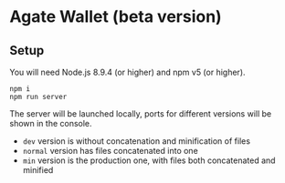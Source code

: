 # Agate Wallet (beta version)


## Setup

You will need Node.js 8.9.4 (or higher) and npm v5 (or higher).

```
npm i
npm run server
```

The server will be launched locally, ports for different versions will be shown in the console.

* `dev` version is without concatenation and minification of files
* `normal` version has files concatenated into one
* `min` version is the production one, with files both concatenated and minified
